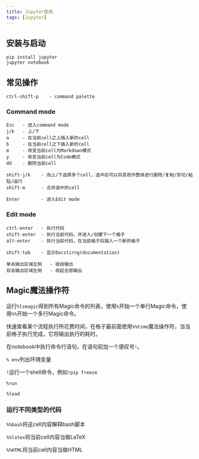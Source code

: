 ```yaml
---
title: Jupyter使用
tags: [Jupyter]
---
```


## 安装与启动

    pip install jupyter
    jupyter notebook

## 常见操作

    ctrl-shift-p    - command palette

### Command mode

    Esc   - 进入command mode
    j/k   - 上/下
    a     - 在当前cell之上插入新的cell
    b     - 在当前cell之下插入新的cell
    m     - 改变当前cell为Markdown模式
    y     - 改变当前cell为Code模式
    dd    - 删除当前cell

    shift-j/k    - 向上/下选择多个cell，选中后可以将其视作整体进行删除/复制/剪切/粘贴/运行
    shift-m      - 合并选中的cell

    Enter        - 进入Edit mode

### Edit mode

    ctrl-enter   - 执行代码
    shift-enter  - 执行当前代码，并进入/创建下一个格子
    alt-enter    - 执行当前代码，在当前格子后插入一个新的格子

    shift-tab    - 显示Docstirng(documentation)

    单击输出区域左侧   - 收拢输出
    双击输出区域左侧   - 收起全部输出

## Magic魔法操作符

运行`%lsmagic`得到所有Magic命令的列表，使用`%`开始一个单行Magic命令，使用`%%`开始一个多行Magic命令。

快速查看某个流程执行所花费时间，在格子最前面使用`%%time`魔法操作符，当当前格子执行完成，它将输出执行的耗时。

在notebook中执行命令行语句，在语句前加一个感叹号`!`。

`% env`列出环境变量

`!`运行一个shell命令，例如`!pip freeze`

`%run`

`%load`

### 运行不同类型的代码

`%%bash`将这cell内容解释bash脚本

`%%latex`将当前cell内容当做LaTeX

`%%HTML`将当前cell内容当做HTML
